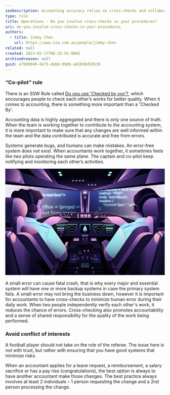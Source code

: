 ```yaml
---
seoDescription: Accounting accuracy relies on cross-checks and collaboration to minimize human error and promote accountability.
type: rule
title: Operations - Do you involve cross-checks in your procedures?
uri: do-you-involve-cross-checks-in-your-procedures
authors:
  - title: Jimmy Chen
    url: https://www.ssw.com.au/people/jimmy-chen
related: null
created: 2023-02-17T06:35:55.000Z
archivedreason: null
guid: e79d9949-de75-4bb8-99db-a62036d53b39
---
```


### “Co-pilot” rule

There is an SSW Rule called [Do you use 'Checked by xxx'?](/checked-by-xxx), which encourages people to check each other’s works for better quality. When it comes to accounting, there is something more important than a 'Checked By'.

Accounting data is highly aggregated and there is only one source of truth. When the team is working together to contribute to the accounting system, it is more important to make sure that any changes are well informed within the team and the data contributed is accurate and free from errors.

Systems generate bugs, and humans can make mistakes. An error-free system does not exist. When accountants work together, it sometimes feels like two pilots operating the same plane. The captain and co-pilot keep notifying and monitoring each other’s activities.

![Figure: Captain and the co-pilot work closely and information are well informed and monitored between each other](building-github-copilot-app-nocdn.png)

A small error can cause fatal crash, that is why every major and essential system will have one or more backup systems in case the primary system fails. A small error may not bring the business down, however it is important for accountants to have cross-checks to minimize human error during their daily work. When two people independently verify each other's work, it reduces the chance of errors. Cross-checking also promotes accountability and a sense of shared responsibility for the quality of the work being performed.

### Avoid conflict of interests

A football player should not take on the role of the referee. The issue here is not with trust, but rather with ensuring that you have good systems that minimize risks.

When an accountant applies for a leave request, a reimbursement, a salary sacrifice or has a pay rise (congratulations), the best option is always to have another accountant make those changes. The best practice always involves at least 2 individuals – 1 person requesting the change and a 2nd person processing the change.
